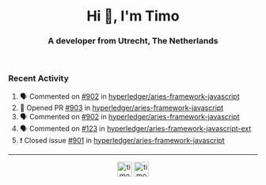 <h1 align="center">Hi 👋, I'm Timo</h1>
<h3 align="center">A developer from Utrecht, The Netherlands</h3>
<br/>
<!-- https://github.com/rahuldkjain/github-profile-readme-generator --!>

<!--  <p align="left"><img src="https://github-readme-stats.vercel.app/api?username=timoglastra&show_icons=true&count_private=true&" alt="timoglastra" /></p> --!>

<!--
Github language stats
<p align="left"><img src="https://github-readme-stats.vercel.app/api/top-langs/?username=timoglastra&layout=compact" alt="timoglastra" /><p>
-->

<!-- Codestats language stats -->
<!-- <p align="left"><img src="https://codestats-readme.vercel.app/api/top-langs/?username=timoglastra&layout=compact&language_count=12" alt="timoglastra" /><p>    --!>
  
<h3>Recent Activity</h3>

<!--START_SECTION:activity-->
1. 🗣 Commented on [#902](https://github.com/hyperledger/aries-framework-javascript/issues/902) in [hyperledger/aries-framework-javascript](https://github.com/hyperledger/aries-framework-javascript)
2. 💪 Opened PR [#903](https://github.com/hyperledger/aries-framework-javascript/pull/903) in [hyperledger/aries-framework-javascript](https://github.com/hyperledger/aries-framework-javascript)
3. 🗣 Commented on [#902](https://github.com/hyperledger/aries-framework-javascript/issues/902) in [hyperledger/aries-framework-javascript](https://github.com/hyperledger/aries-framework-javascript)
4. 🗣 Commented on [#123](https://github.com/hyperledger/aries-framework-javascript-ext/issues/123) in [hyperledger/aries-framework-javascript-ext](https://github.com/hyperledger/aries-framework-javascript-ext)
5. ❗️ Closed issue [#901](https://github.com/hyperledger/aries-framework-javascript/issues/901) in [hyperledger/aries-framework-javascript](https://github.com/hyperledger/aries-framework-javascript)
<!--END_SECTION:activity-->

---

<p align="center">
<a href="https://twitter.com/timoglastra" target="blank"><img align="center" src="https://cdn.jsdelivr.net/npm/simple-icons@3.0.1/icons/twitter.svg" alt="timoglastra" height="30" width="30" /></a>
<a href="https://linkedin.com/in/timoglastra" target="blank"><img align="center" src="https://cdn.jsdelivr.net/npm/simple-icons@3.0.1/icons/linkedin.svg" alt="timoglastra" height="30" width="30" /></a>
</p>



